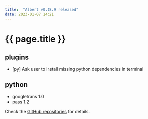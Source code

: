 ```yaml
---
title:  "Albert v0.18.9 released"
date: 2023-01-07 14:21
---
```


# {{ page.title }}

## plugins

* [py] Ask user to install missing python dependencies in terminal

## python

* googletrans 1.0
* pass 1.2

Check the [GitHub repositories](https://github.com/albertlauncher/albert/commits/v0.18.9) for details.
